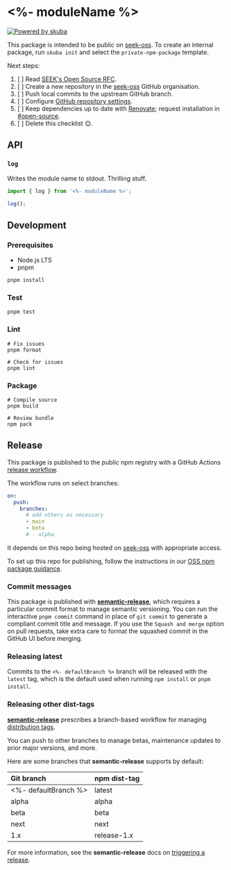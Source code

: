 # <%- moduleName %>

[![Powered by skuba](https://img.shields.io/badge/🤿%20skuba-powered-009DC4)](https://github.com/seek-oss/skuba)

This package is intended to be public on [seek-oss].
To create an internal package,
run `skuba init` and select the `private-npm-package` template.

Next steps:

1. [ ] Read [SEEK's Open Source RFC].
2. [ ] Create a new repository in the [seek-oss] GitHub organisation.
3. [ ] Push local commits to the upstream GitHub branch.
4. [ ] Configure [GitHub repository settings].
5. [ ] Keep dependencies up to date with [Renovate];
       request installation in [#open-source].
6. [ ] Delete this checklist 😌.

[#open-source]: https://slack.com/app_redirect?channel=C39P1H2SU
[GitHub repository settings]: https://github.com/<%-orgName%>/<%-repoName%>/settings
[Renovate]: https://github.com/apps/renovate
[SEEK's Open Source RFC]: https://rfc.skinfra.xyz/RFC016-Open-Source.html

## API

### `log`

Writes the module name to stdout.
Thrilling stuff.

```typescript
import { log } from '<%- moduleName %>';

log();
```

## Development

### Prerequisites

- Node.js LTS
- pnpm

```shell
pnpm install
```

### Test

```shell
pnpm test
```

### Lint

```shell
# Fix issues
pnpm format

# Check for issues
pnpm lint
```

### Package

```shell
# Compile source
pnpm build

# Review bundle
npm pack
```

## Release

This package is published to the public npm registry with a GitHub Actions [release workflow].

The workflow runs on select branches:

```yaml
on:
  push:
    branches:
      # add others as necessary
      - main
      - beta
      # - alpha
```

It depends on this repo being hosted on [seek-oss] with appropriate access.

To set up this repo for publishing, follow the instructions in our [OSS npm package guidance].

### Commit messages

This package is published with **[semantic-release]**, which requires a particular commit format to manage semantic versioning.
You can run the interactive `pnpm commit` command in place of `git commit` to generate a compliant commit title and message.
If you use the `Squash and merge` option on pull requests, take extra care to format the squashed commit in the GitHub UI before merging.

### Releasing latest

Commits to the `<%- defaultBranch %>` branch will be released with the `latest` tag,
which is the default used when running `npm install` or `pnpm install`.

### Releasing other dist-tags

**[semantic-release]** prescribes a branch-based workflow for managing [distribution tags].

You can push to other branches to manage betas, maintenance updates to prior major versions, and more.

Here are some branches that **semantic-release** supports by default:

| Git branch           | npm dist-tag |
| :------------------- | :----------- |
| <%- defaultBranch %> | latest       |
| alpha                | alpha        |
| beta                 | beta         |
| next                 | next         |
| 1.x                  | release-1.x  |

For more information, see the **semantic-release** docs on [triggering a release].

[distribution tags]: https://docs.npmjs.com/adding-dist-tags-to-packages
[OSS npm package guidance]: https://github.com/SEEK-Jobs/seek-oss-ci/blob/master/NPM_PACKAGES.md#access-to-publish-to-npm
[release workflow]: .github/workflows/release.yml
[seek-oss]: https://github.com/seek-oss
[semantic-release]: https://github.com/semantic-release/semantic-release
[triggering a release]: https://github.com/semantic-release/semantic-release/#triggering-a-release
